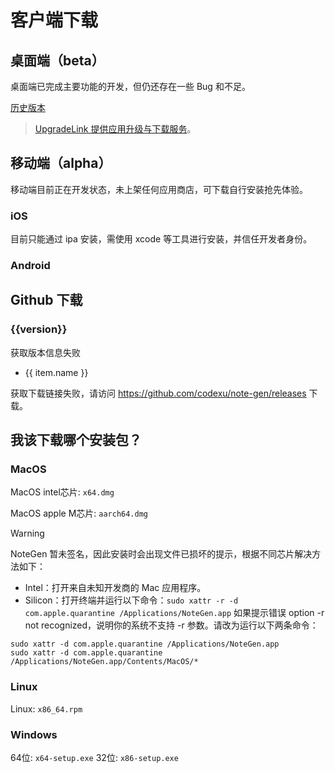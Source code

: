 # 客户端下载

## 桌面端（beta）

桌面端已完成主要功能的开发，但仍还存在一些 Bug 和不足。

<DownloadDesktop />

[历史版本](http://download.upgrade.toolsetlink.com/download?appKey=tyEi-iLVFxnRhGc9c_xApw)

> [UpgradeLink 提供应用升级与下载服务](http://upgrade.toolsetlink.com/)。

## 移动端（alpha）

移动端目前正在开发状态，未上架任何应用商店，可下载自行安装抢先体验。

### iOS

<DownloadIos />

目前只能通过 ipa 安装，需使用 xcode 等工具进行安装，并信任开发者身份。

### Android

<DownloadAndroid />

## Github 下载

<h3 v-if="version">{{version}}</h3>
<p v-else>获取版本信息失败</p>

<ul v-if="assets" v-for="(item, index) in assets.assets" :key="index">
  <li v-if="!filterAssets.includes(item.name.split('.').pop())">
    <a :href="item.browser_download_url">{{ item.name }}</a>
  </li>
</ul>
<p v-else>
  获取下载链接失败，请访问
  <a href="https://github.com/codexu/note-gen/releases">https://github.com/codexu/note-gen/releases</a> 下载。
</p>

## 我该下载哪个安装包？

### MacOS

MacOS intel芯片: `x64.dmg`

MacOS apple M芯片: `aarch64.dmg`

> [!WARNING]
> NoteGen 暂未签名，因此安装时会出现文件已损坏的提示，根据不同芯片解决方法如下：
> - Intel：打开来自未知开发商的 Mac 应用程序。
> - Silicon：打开终端并运行以下命令：`sudo xattr -r -d com.apple.quarantine /Applications/NoteGen.app`
  > 如果提示错误 option -r not recognized，说明你的系统不支持 -r 参数。请改为运行以下两条命令：
  ```
  sudo xattr -d com.apple.quarantine /Applications/NoteGen.app
  sudo xattr -d com.apple.quarantine /Applications/NoteGen.app/Contents/MacOS/*
  ```
### Linux

Linux: `x86_64.rpm`

### Windows

64位: `x64-setup.exe`
32位: `x86-setup.exe`

<script setup>
import { getLatestRelease } from '../libs/download.ts'
import DownloadDesktop from '../components/DownloadDesktop.vue'
import DownloadIos from '../components/DownloadIos.vue'
import DownloadAndroid from '../components/DownloadAndroid.vue'
import { ref } from 'vue'

// 过滤后缀
const filterAssets = ['sig', 'asc', 'json', 'gz']

const assets = ref(null)
const version =ref(null)

getLatestRelease('codexu','note-gen').then(res =>{
  if(res) {
    assets.value = res
    version.value = res.name
  }
})
</script>
